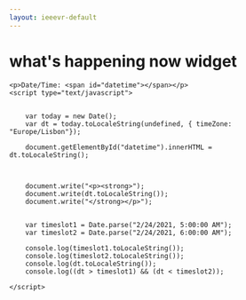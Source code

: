 ```yaml
---
layout: ieeevr-default
---
```


<div>
    <h1 id="past-conferences"> what's happening now widget </h1>
    
    

    <p>Date/Time: <span id="datetime"></span></p>
    <script type="text/javascript">
        
        
        var today = new Date();
        var dt = today.toLocaleString(undefined, { timeZone: "Europe/Lisbon"});
        
        document.getElementById("datetime").innerHTML = dt.toLocaleString();

        
        
        document.write("<p><strong>");
        document.write(dt.toLocaleString());
        document.write("</strong></p>");

        
        var timeslot1 = Date.parse("2/24/2021, 5:00:00 AM");
        var timeslot2 = Date.parse("2/24/2021, 6:00:00 AM");
        
        console.log(timeslot1.toLocaleString());
        console.log(timeslot2.toLocaleString());
        console.log(dt.toLocaleString());
        console.log((dt > timeslot1) && (dt < timeslot2));
        
    </script>




</div>